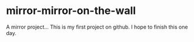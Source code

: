 # mirror-mirror-on-the-wall
A mirror project...
This is my first project on github. I hope to finish this one day.
